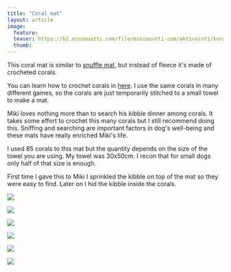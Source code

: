 ```yaml
---
title: "Coral mat"
layout: article
image:
  feature:
  teaser: https://b2.minimuutti.com/file/minimuutti-com/aktivointi/korallimatto/DS60577-245px.jpg
  thumb:
---
```


This coral mat is similar to [snuffle mat](/en/brain-games/snuffle-mat/), but instead of fleece it's made of crocheted corals.

You can learn how to crochet corals in [here](/en/brain-games/corals/). I use the same corals in many different games, so the corals are just temporarily stitched to a small towel to make a mat.

Miki loves nothing more than to search his kibble dinner among corals. It takes some effort to crochet this many corals but I still recommend doing this. Sniffing and searching are important factors in dog's well-being and these mats have really enriched Miki's life.

I used 85 corals to this mat but the quantity depends on the size of the towel you are using. My towel was 30x50cm. I recon that for small dogs only half of that size is enough.

First time I gave this to Miki I sprinkled the kibble on top of the mat so they were easy to find. Later on I hid the kibble inside the corals.

[![](https://b2.minimuutti.com/file/minimuutti-com/aktivointi/korallimatto/DS60525-800px.jpg)](https://dl.dropboxusercontent.com/sh/ea1wtnz7z734o12/AAD_CBBBSamE9rIPh58ugvVia/aktivointi/korallimatto/DS60525.jpg)

[![](https://b2.minimuutti.com/file/minimuutti-com/aktivointi/korallimatto/DS60577-800px.jpg)](https://dl.dropboxusercontent.com/sh/ea1wtnz7z734o12/AAAgequnkYRhna_4XC1hsBCQa/aktivointi/korallimatto/DS60577.jpg)

[![](https://b2.minimuutti.com/file/minimuutti-com/aktivointi/korallimatto/DS60641-800px.jpg)](https://dl.dropboxusercontent.com/sh/ea1wtnz7z734o12/AACCGClULBI3MKDbtkdCJLhCa/aktivointi/korallimatto/DS60641.jpg)

[![](https://b2.minimuutti.com/file/minimuutti-com/aktivointi/korallimatto/DS60671-800px.jpg)](https://dl.dropboxusercontent.com/sh/ea1wtnz7z734o12/AADY90KwtcD9oX5pNkDNKJUJa/aktivointi/korallimatto/DS60671.jpg)

[![](https://b2.minimuutti.com/file/minimuutti-com/aktivointi/korallimatto/DS60699-800px.jpg)](https://dl.dropboxusercontent.com/sh/ea1wtnz7z734o12/AADO0MrD8Av0MKe-lbesSI8Ka/aktivointi/korallimatto/DS60699.jpg)

[![](https://b2.minimuutti.com/file/minimuutti-com/aktivointi/korallimatto/DS60331-800px.jpg)](https://dl.dropboxusercontent.com/sh/ea1wtnz7z734o12/AABZprp8OFK3y0TcR06p8DjJa/aktivointi/korallimatto/DS60331.jpg)
